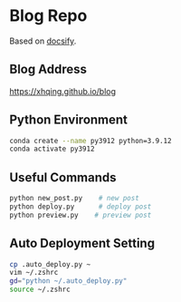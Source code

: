 # Blog Repo
Based on [docsify](https://docsify.js.org/).

## Blog Address
https://xhqing.github.io/blog

## Python Environment
```sh
conda create --name py3912 python=3.9.12
conda activate py3912
```

## Useful Commands
```sh
python new_post.py    # new post
python deploy.py      # deploy post
python preview.py    # preview post
```

## Auto Deployment Setting
```sh
cp .auto_deploy.py ~
vim ~/.zshrc
gd="python ~/.auto_deploy.py"
source ~/.zshrc
```
